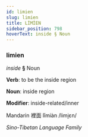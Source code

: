 ```yaml
---
id: limien
slug: limien
title: LİMİEN
sidebar_position: 798
hoverText: inside § Noun
---
```


### limien

*inside* **§** Noun

**Verb**: to be the inside region

**Noun**: inside region

**Modifier**: inside-related/inner

Mandarin 裡面 lǐmiàn /limi̯ɛn/

*Sino-Tibetan Language Family*